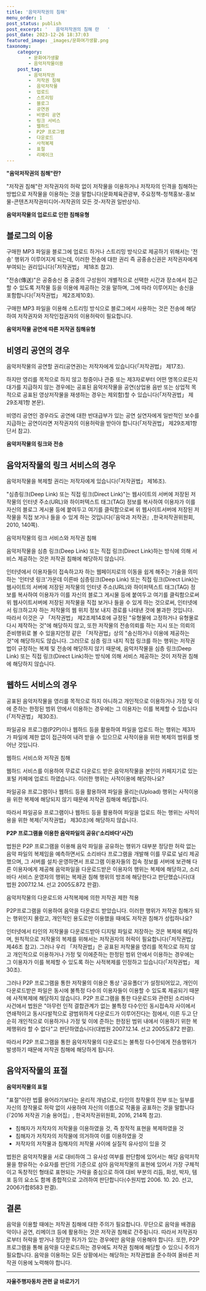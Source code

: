 ```yaml
---
title: '음악저작권의 침해'
menu_order: 1
post_status: publish
post_excerpt: '   음악저작권의 침해 란   '
post_date: 2023-12-26 18:37:03
featured_image: _images/문화여가생활.png
taxonomy:
    category:
        - 문화여가생활
        - 음악저작물이용
    post_tag:
        - 음악저작권
        -  저작권 침해
        -  음악저작물
        -  업로드
        -  스트리밍
        -  블로그
        -  공연권
        -  비영리 공연
        -  링크 서비스
        -  웹하드
        -  P2P 프로그램
        -  다운로드
        -  사적복제
        -  표절
        -  리메이크
---
```



**"음악저작권의 침해"란?**

"저작권 침해"란 저작권자의 허락 없이 저작물을 이용하거나 저작자의 인격을 침해하는 방법으로 저작물을 이용하는 것을 말합니다(문화체육관광부, 주요정책-청책홍보-홍보물-콘텐츠저작권미디어-저작권의 모든 것-저작권 일반상식). 

**음악저작물의 업로드로 인한 침해유형**

## 블로그의 이용

구매한 MP3 파일을 블로그에 업로드 하거나 스트리밍 방식으로 제공하기 위해서는 '전송' 행위가 이루어지게 되는데, 이러한 전송에 대한 권리 즉 공중송신권은 저작권자에게 부여되는 권리입니다(「저작권법」 제18조 참고).

"전송(傳送)"은 공중송신 중 공중의 구성원이 개별적으로 선택한 시간과 장소에서 접근할 수 있도록 저작물 등을 이용에 제공하는 것을 말하며, 그에 따라 이루어지는 송신을 포함합니다(「저작권법」 제2조제10호).

구매한 MP3 파일을 이용해 스트리밍 방식으로 블로그에서 사용하는 것은 전송에 해당하여 저작권자와 저작인접권자의 이용허락이 필요합니다.

**음악저작물 공연에 따른 저작권 침해유형**

## 비영리 공연의 경우

음악저작물의 공연할 권리(공연권)는 저작자에게 있습니다(「저작권법」 제17조).

하지만 영리를 목적으로 하지 않고 청중이나 관중 또는 제3자로부터 어떤 명목으로든지 대가를 지급하지 않는 경우에는 공표된 음악저작물을 공연(상업용 음반 또는 상업적 목적으로 공표된 영상저작물을 재생하는 경우는 제외함)할 수 있습니다(「저작권법」 제29조제1항 본문).

비영리 공연인 경우라도 공연에 대한 반대급부가 있는 공연 실연자에게 일반적인 보수를 지급하는 공연이라면 저작권자의 이용허락을 받아야 합니다(「저작권법」 제29조제1항 단서 참고).

**음악저작물의 링크와 전송**

## 음악저작물의 링크 서비스의 경우

음악저작물을 복제할 권리는 저작자에게 있습니다(「저작권법」 제16조).

"심층링크(Deep Link) 또는 직접 링크(Direct Link)"는 웹사이트의 서버에 저장된 저작물의 인터넷 주소(URL)와 하이퍼텍스트 태그(TAG) 정보를 복사하여 이용자가 이를 자신의 블로그 게시물 등에 붙여두고 여기를 클릭함으로써 위 웹사이트서버에 저장된 저작물을 직접 보거나 들을 수 있게 하는 것입니다(『음악과 저작권』,한국저작권위원회, 2010, 140쪽).

음악저작물의 링크 서비스와 저작권 침해

음악저작물을 심층 링크(Deep Link) 또는 직접 링크(Direct Link)하는 방식에 의해 서비스 제공하는 것은 저작권 침해에 해당하지 않습니다.

인터넷에서 이용자들이 접속하고자 하는 웹페이지로의 이동을 쉽게 해주는 기술을 의미하는 '인터넷 링크'가운데 이른바 심층링크(Deep Link) 또는 직접 링크(Direct Link)는 웹사이트의 서버에 저장된 저작물의 인터넷 주소(URL)와 하이퍼텍스트 태그(TAG) 정보를 복사하여 이용자가 이를 자신의 블로그 게시물 등에 붙여두고 여기를 클릭함으로써 위 웹사이트서버에 저장된 저작물을 직접 보거나 들을 수 있게 하는 것으로써, 인터넷에서 링크하고자 하는 저작물의 웹 위치 정보 내지 경로를 나태낸 것에 불과한 것입니다. 따라서 이것은 구 「저작권법」 제2조제14호에 규정된 "유형물에 고정하거나 유형물로 다시 제작하는 것"에 해당하지 않고, 또한 저작물의 전송의뢰를 하는 지시 또는 의뢰의 준비행위로 볼 수 있을지언정 같은 「저작권법」상의 "송신하거나 이용에 제공하는 것"에 해당하지도 않습니다. 그러므로 심층 링크 내지 직접 링크를 하는 행위는 저작권법이 규정하는 복제 및 전송에 해당하지 않기 때문에, 음악저작물을 심층 링크(Deep Link) 또는 직접 링크(Direct Link)하는 방식에 의해 서비스 제공하는 것이 저작권 침해에 해당하지 않습니다.

## 웹하드 서비스의 경우

공표된 음악저작물을 영리를 목적으로 하지 아니하고 개인적으로 이용하거나 가정 및 이에 준하는 한정된 범위 안에서 이용하는 경우에는 그 이용자는 이를 복제할 수 있습니다(「저작권법」 제30조).

파일공유 프로그램(P2P)이나 웹하드 등을 활용하여 파일을 업로드 하는 행위는 제3자가 파일에 제한 없이 접근하여 내려 받을 수 있으므로 사적이용을 위한 복제의 범위를 벗어난 것입니다.

웹하드 서비스와 저작권 침해

웹하드 서비스를 이용하여 무료로 다운로드 받은 음악저작물을 본인이 카페지기로 있는 포털 카페에 업로드 하였습니다. 이러한 행위는 사적이용에 해당하나요?

파일공유 프로그램이나 웹하드 등을 활용하여 파일을 올리는(Upload) 행위는 사적이용을 위한 복제에 해당되지 않기 때문에 저작권 침해에 해당합니다.

따라서 파일공유 프로그램이나 웹하드 등을 활용하여 파일을 업로드 하는 행위는 사적이용을 위한 복제(「저작권법」 제30조)에 해당하지 않습니다.

**P2P 프로그램을 이용한 음악파일의 공유('소리바다'사건)**

법원은 P2P 프로그램을 이용해 음악 파일을 공유하는 행위가 대부분 정당한 허락 없는 음악 파일의 복제임을 예측하면서도 소리바다 프로그램을 개발해 이를 무료로 널리 제공했으며, 그 서버를 설치·운영하면서 프로그램 이용자들의 접속 정보를 서버에 보관해 다른 이용자에게 제공해 음악파일을 다운로드받은 이용자의 행위는 복제에 해당하고, 소리바다 서비스 운영자의 행위는 복제권 침해 행위의 방조에 해당한다고 판단했습니다(대법원 2007.12.14. 선고 2005도872 판결).

음악저작물의 다운로드와 사적복제에 의한 저작권 제한 적용

P2P프로그램을 이용하여 음악을 다운로드 받았습니다. 이러한 행위가 저작권 침해가 되는 행위인지 몰랐고, 개인적인 용도로만 이용했을 때에도 저작권 침해가 성립하나요?

인터넷에서 타인의 저작물을 다운로드받아 디지털 파일로 저장하는 것은 복제에 해당하며, 원칙적으로 저작물의 복제를 위해서는 저작권자의 허락이 필요합니다(「저작권법」 제46조 참고). 그러나 우리 「저작권법」은 공표된 저작물을 영리를 목적으로 하지 않고 개인적으로 이용하거나 가정 및 이에준하는 한정된 범위 안에서 이용하는 경우에는 그 이용자가 이를 복제할 수 있도록 하는 사적복제를 인정하고 있습니다(「저작권법」 제30조). 

그러나 P2P 프로그램을 통한 저작물의 이용은 통상 '공유폴더'가 설정되어있고, 개인이 다운로드받은 파일은 동시에 불특정 다수의 이용자들이 이용할 수 있도록 제공되기 때문에 사적복제에 해당하지 않습니다. P2P 프로그램을 통한 다운로드와 관련된 소리바다 사건에서 법원은 "아무런 인적 결합관계가 없는 불특정 다수인인 동시접속자 사이에서 연쇄적이고 동시다발적으로 광범위하게 다운로드가 이루어진다는 점에서, 이른 두고 단순히 개인적으로 이용하거나 가정 및 이에 준하는 한정된 범위 내에서 이용하기 위한 복제행위라 할 수 없다"고 판단하였습니다(대법원 2007.12.14. 선고 2005도872 판결).

따라서 P2P 프로그램을 통한 음악저작물의 다운로드는 불특정 다수인에게 전송행위가 발생하기 때문에 저작권 침해에 해당하게 됩니다.

## 음악저작물의 표절

**음악저작물의 표절**

"표절"이란 법률 용어라기보다는 윤리적 개념으로, 타인의 창작물의 전부 또는 일부를 자신의 창작물로 허락 없이 사용하여 자신의 이름으로 작품을 공표하는 것을 말합니다(『2016 저작권 기술 용어집』, 한국저작권위원회, 2016, 214쪽 참고).

- 침해자가 저작자의 저작물을 이용하였을 것, 즉 창작적 표현을 복제하였을 것
- 침해자가 저작자의 저작물에 의거하여 이를 이용하였을 것
- 저작자의 저작물과 침해자의 저작물 사이에 실질적 유사성이 있을 것

법원은 음악저작물을 서로 대비하여 그 유사성 여부를 판단함에 있어서는 해당 음악저작물을 향유하는 수요자를 판단의 기준으로 삼아 음악저작물의 표현에 있어서 가장 구체적이고 독창적인 형태로 표현되는 가락을 중심으로 하여 대비 부분의 리듬, 화성, 박자, 템포 등의 요소도 함께 종합적으로 고려하여 판단합니다(수원지법 2006. 10. 20. 선고, 2006가합8583 판결).

## 결론

음악을 이용할 때에는 저작권 침해에 대한 주의가 필요합니다. 무단으로 음악을 배경음악이나 공연, 리메이크 등에 활용하는 것은 저작권 침해로 간주됩니다. 따라서 저작권자로부터 허락을 받거나 정당한 허가가 있는 경우에만 음악을 이용해야 합니다. 또한, P2P 프로그램을 통해 음악을 다운로드하는 경우에도 저작권 침해에 해당할 수 있으니 주의가 필요합니다. 음악을 이용하는 모든 상황에서는 해당하는 저작권법을 준수하여 올바른 저작권 이용에 노력해야 합니다.
<!-- wp:separator -->
<hr class="wp-block-separator has-alpha-channel-opacity"/>
<!-- /wp:separator -->

<!-- wp:group {"backgroundColor":"base","layout":{"type":"constrained"}} -->
<div class="wp-block-group has-base-background-color has-background"><!-- wp:paragraph {"align":"center","fontSize":"medium"} -->
<p class="has-text-align-center has-large-font-size"><strong>자율주행자동차 관련 글 바로가기</strong></p>
<!-- /wp:paragraph -->


<!-- wp:latest-posts
{"categories":[{"id":2136,"count":19,"description":"","link":"https://uknowlaw.com/category/%ec%9e%90%ec%9c%a8%ec%a3%bc%ed%96%89%ec%9e%90%eb%8f%99%ec%b0%a8/","name":"자율주행자동차","slug":"자율주행자동차","taxonomy":"category","parent":0,"meta":[],"_links":{"self":[{"href":"https://uknowlaw.com/wp-json/wp/v2/categories/2136"}],"collection":[{"href":"https://uknowlaw.com/wp-json/wp/v2/categories"}],"about":[{"href":"https://uknowlaw.com/wp-json/wp/v2/taxonomies/category"}],"wp:post_type":[{"href":"https://uknowlaw.com/wp-json/wp/v2/posts?categories=2136"}],"curies":[{"name":"wp","href":"https://api.w.org/{rel}","templated":true}]}}],"postsToShow":100,"excerptLength":28,"postLayout":"grid","columns":2,"featuredImageAlign":"left","featuredImageSizeSlug":"large","fontSize":"small"} /--></div>
<!-- /wp:group -->